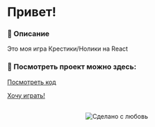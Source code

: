 # Привет!

### 📜 Описание  
Это моя игра Крестики/Нолики на React
<br>


### 📸 Посмотреть проект можно здесь: 

<a href="https://github.com/OlhaKlymas/tic-tac-toc">Посмотреть код</a>

<a href="https://olhaklymas.github.io/the-game-tic-tac-toc/">Хочу играть!</a>

<br> 
<div align="center">
    <img src="https://img.shields.io/badge/%D0%A1%D0%B4%D0%B5%D0%BB%D0%B0%D0%BD%D0%BE%20%D1%81-%F0%9F%96%A4-red.svg?longCache=true&style=for-the-badge&colorA=000&colorB=fedcba"
      alt="Сделано с любовь" />
</div>
